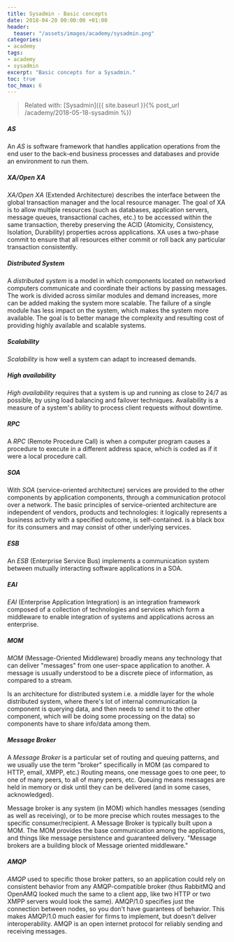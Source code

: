 ```yaml
---
title: Sysadmin - Basic concepts
date: 2018-04-20 00:00:00 +01:00
header:
  teaser: "/assets/images/academy/sysadmin.png"
categories:
- academy
tags:
- academy
- sysadmin
excerpt: "Basic concepts for a Sysadmin."
toc: true
toc_hmax: 6
---
```


> Related with: [Sysadmin]({{ site.baseurl }}{% post_url /academy/2018-05-18-sysadmin %})

##### AS
An *AS* is software framework that handles application operations from the end user to the back-end business processes and databases and provide an environment to run them.

##### XA/Open XA
*XA/Open XA* (Extended Architecture) describes the interface between the global transaction manager and the local resource manager. The goal of XA is to allow multiple resources (such as databases, application servers, message queues, transactional caches, etc.) to be accessed within the same transaction, thereby preserving the ACID (Atomicity, Consistency, Isolation, Durability) properties across applications. XA uses a two-phase commit to ensure that all resources either commit or roll back any particular transaction consistently.

##### Distributed System
A *distributed system* is a model in which components located on networked computers communicate and coordinate their actions by passing messages. The work is divided across similar modules and demand increases, more can be added making the system more scalable. The failure of a single module has less impact on the system, which makes the system more available. The goal is to better manage the complexity and resulting cost of providing highly available and scalable systems.

##### Scalability
*Scalability* is how well a system can adapt to increased demands.

##### High availability
*High availability* requires that a system is up and running as close to 24/7 as possible, by using load balancing and failover techniques. Availability is a measure of a system's ability to process client requests without downtime.

##### RPC
A *RPC* (Remote Procedure Call) is when a computer program causes a procedure  to execute in a different address space, which is coded as if it were a local procedure call.

##### SOA
With *SOA* (service-oriented architecture) services are provided to the other components by application components, through a communication protocol over a network. The basic principles of service-oriented architecture are independent of vendors, products and technologies: it logically represents a business activity with a specified outcome, is self-contained. is a black box for its consumers and may consist of other underlying services.

##### ESB
An *ESB* (Enterprise Service Bus) implements a communication system between mutually interacting software applications in a SOA.

##### EAI
*EAI* (Enterprise Application Integration) is an integration framework composed of a collection of technologies and services which form a middleware to enable integration of systems and applications across an enterprise.

##### MOM
*MOM* (Message-Oriented Middleware) broadly means any technology that can deliver "messages" from one user-space application to another. A message is usually understood to be a discrete piece of information, as compared to a stream.

Is an architecture for distributed system i.e. a middle layer for the whole distributed system, where there's lot of internal communication (a component is querying data, and then needs to send it to the other component, which will be doing some processing on the data) so components have to share info/data among them.

##### Message Broker
A *Message Broker* is a particular set of routing and queuing patterns, and we usually use the term "broker" specifically in MOM (as compared to HTTP, email, XMPP, etc.) Routing means, one message goes to one peer, to one of many peers, to all of many peers, etc. Queuing means messages are held in memory or disk until they can be delivered (and in some cases, acknowledged).

Message broker is any system (in MOM) which handles messages (sending as well as receiving), or to be more precise which routes messages to the specific consumer/recipient. A Message Broker is typically built upon a MOM. The MOM provides the base communication among the applications, and things like message persistence and guaranteed delivery. "Message brokers are a building block of Message oriented middleware."

##### AMQP
*AMQP* used to specific those broker patters, so an application could rely on consistent behavior from any AMQP-compatible broker (thus RabbitMQ and OpenAMQ looked much the same to a client app, like two HTTP or two XMPP servers would look the same). AMQP/1.0 specifies just the connection between nodes, so you don't have guarantees of behavior. This makes AMQP/1.0 much easier for firms to implement, but doesn't deliver interoperability.
AMQP is an open internet protocol for reliably sending and receiving messages.
